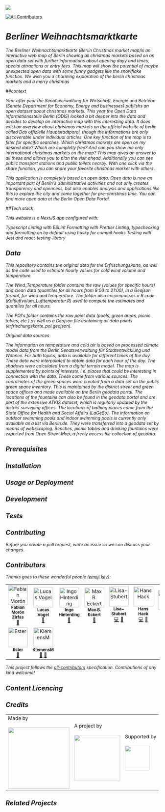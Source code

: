 ![](https://img.shields.io/badge/Built%20with%20%E2%9D%A4%EF%B8%8F-at%20Technologiestiftung%20Berlin-blue)

<!-- ALL-CONTRIBUTORS-BADGE:START - Do not remove or modify this section -->
[![All Contributors](https://img.shields.io/badge/all_contributors-9-orange.svg?style=flat-square)](#contributors-)
<!-- ALL-CONTRIBUTORS-BADGE:END -->

# <I>Berliner Weihnachtsmarktkarte<I>

The <I>Berliner Weihnachtsmarktkarte<I> (Berlin Christmas market map)is an interactive web map of Berlin showing all christmas markets based on an open data set with further informations about opening dayy and times, special attractions or entry fees. This map will show the potential of maybe unexpected open data with some funny gadgets like the snowflake function. We wish you a charming exploration of the berlin christmas markets and a merry christmas

<!--

How to:

- You dont need to use every section. Only the ones that apply to your project.
- Adjust the files on .github/ISSUE_TEMPLATE/* how you need them
- Adjust the file on .github/CODEOWNERS to match your team
- If you use staging and main branches use this template for .github/renovate.json


```json
{
   "$schema": "https://docs.renovatebot.com/renovate-schema.json",
  "extends": [
    "@inpyjamas"
  ],
    "baseBranches": [
    "staging"
  ]
}
```

Bonus:

Use all-contributors

npx all-contributors-cli check
npx all-contributors-cli add ff6347 doc

You can use it on GitHub just by commeting on PRs and issues:

```
@all-contributors please add @ff6347 for infrastructure, tests and code
```
Read more here https://allcontributors.org/


Get fancy shields at https://shields.io
 -->

##context
   
Year after year the Senatsverwaltung für Wirtschaft, Energie und Betriebe (Senate Department for Economy, Energy and businesses) publishs an open dataset about christmas markets. This year the Open Data Informationsstelle Berlin (ODIS) looked a bit deeper into the data and decides to develop an interactive map with this interesting data. It does exist an overview about christmas markets on the official website of berlin called Das offizielle Hauptstadtporal, though the informations are only discoverable under individual articles. One key function of the map is to filter for specific searches. Which christmas markets are open on my desired date? Which are completly free? And can you show me only international christmas markets on the map? This map gives an answer to all these and allows you to plan the visit ahead. Additionally you can see public transport stations and public toilets nearby. With one click via the share function, you can share your favorite christmas market with others.

This application is completely based on open data. Open data is now an important part of Berlin's administrative activities and not only creates transparency and openness, but also enables analysis and applications like this to explore the city and come together for pre-christmas time. 
You can find more open data at the Berlin Open Data Portal.

##Tech stack
   
This website is a NextJS app configured with:

Typescript
Linting with ESLint
Formatting with Prettier
Linting, typechecking and formatting on by default using husky for commit hooks
Testing with Jest and react-testing-library
   
## Data
This repository contains the original data for the Erfrischungskarte, as well as the code used to estimate hourly values for cold wind volume and temperature.

The Wind_Temperature folder contains the raw (values for specific hours) and clean data (quantiles for all hours from 9:00 to 21:00), in a Geojson format, for wind and temperature. The folder also encompasses a R code (Kaltluftvolum_Lufttemperatur.R) used to compute the estimates and quantiles for all hours.

The POI's folder contains the raw point data (pools, green areas, picnic tables, etc.) as well as a Geojson file containing all data points (erfrischungskarte_poi.geojson).

Original data sources

The information on temperature and cold air is based on processed climate model data from the Berlin Senatsverwaltung für Stadtentwicklung und Wohnen. For both topics, data is available for different times of the day. These data were interpolated to obtain data for each hour of the day. The shadows were calculated from a digital terrain model. The map is supplemented by points of interests, i.e. places that could be interesting in connection with the data. These come from various sources: The coordinates of the green spaces were created from a data set on the public green space inventory. This is maintained by the district street and green space offices and made available on the Berlin geodata portal. The locations of the fountains can also be found in the geodata portal and are part of the extensive ATKIS dataset, which is regularly updated by the district surveying offices. The locations of bathing places come from the State Office for Health and Social Affairs (LaGeSo). The information on outdoor swimming pools and indoor swimming pools is currently only available as a list via Berlin.de. They were transferred into a geodata set by means of webscraping. Benches, picnic tables and drinking fountains were exported from Open Street Map, a freely accessible collection of geodata.
   
## Prerequisites

## Installation

## Usage or Deployment

## Development

## Tests

## Contributing

Before you create a pull request, write an issue so we can discuss your changes.

## Contributors

Thanks goes to these wonderful people ([emoji key](https://allcontributors.org/docs/en/emoji-key)):

<!-- ALL-CONTRIBUTORS-LIST:START - Do not remove or modify this section -->
<!-- prettier-ignore-start -->
<!-- markdownlint-disable -->
<table>
  <tbody>
    <tr>
      <td align="center"><a href="https://fabianmoronzirfas.me/"><img src="https://avatars.githubusercontent.com/u/315106?v=4?s=64" width="64px;" alt="Fabian Morón Zirfas"/><br /><sub><b>Fabian Morón Zirfas</b></sub></a><br /><a href="https://github.com/technologiestiftung/weihnachtsmarktkarte/commits?author=ff6347" title="Documentation">📖</a></td>
      <td align="center"><a href="http://vogelino.com"><img src="https://avatars.githubusercontent.com/u/2759340?v=4?s=64" width="64px;" alt="Lucas Vogel"/><br /><sub><b>Lucas Vogel</b></sub></a><br /><a href="https://github.com/technologiestiftung/weihnachtsmarktkarte/commits?author=vogelino" title="Documentation">📖</a></td>
      <td align="center"><a href="http://www.awsm.de"><img src="https://avatars.githubusercontent.com/u/434355?v=4?s=64" width="64px;" alt="Ingo Hinterding"/><br /><sub><b>Ingo Hinterding</b></sub></a><br /><a href="https://github.com/technologiestiftung/weihnachtsmarktkarte/commits?author=Esshahn" title="Documentation">📖</a></td>
      <td align="center"><a href="https://github.com/m-b-e"><img src="https://avatars.githubusercontent.com/u/36029603?v=4?s=64" width="64px;" alt="Max B. Eckert"/><br /><sub><b>Max B. Eckert</b></sub></a><br /><a href="#data-m-b-e" title="Data">🔣</a></td>
      <td align="center"><a href="https://github.com/Lisa-Stubert"><img src="https://avatars.githubusercontent.com/u/61182572?v=4?s=64" width="64px;" alt="Lisa-Stubert"/><br /><sub><b>Lisa-Stubert</b></sub></a><br /><a href="https://github.com/technologiestiftung/weihnachtsmarktkarte/commits?author=Lisa-Stubert" title="Code">💻</a> <a href="https://github.com/technologiestiftung/weihnachtsmarktkarte/commits?author=Lisa-Stubert" title="Documentation">📖</a></td>
      <td align="center"><a href="https://hanshack.com/"><img src="https://avatars.githubusercontent.com/u/8025164?v=4?s=64" width="64px;" alt="Hans Hack"/><br /><sub><b>Hans Hack</b></sub></a><br /><a href="https://github.com/technologiestiftung/weihnachtsmarktkarte/commits?author=hanshack" title="Code">💻</a> <a href="https://github.com/technologiestiftung/weihnachtsmarktkarte/commits?author=hanshack" title="Documentation">📖</a></td>
      <td align="center"><a href="https://fhp.incom.org/profile/9200/projects"><img src="https://avatars.githubusercontent.com/u/46717848?v=4?s=64" width="64px;" alt="anna"/><br /><sub><b>anna</b></sub></a><br /><a href="#design-annameide" title="Design">🎨</a> <a href="#ideas-annameide" title="Ideas, Planning, & Feedback">🤔</a></td>
    </tr>
    <tr>
      <td align="center"><a href="https://github.com/ester-t-s"><img src="https://avatars.githubusercontent.com/u/91192024?v=4?s=64" width="64px;" alt="Ester"/><br /><sub><b>Ester</b></sub></a><br /><a href="#data-ester-t-s" title="Data">🔣</a></td>
      <td align="center"><a href="https://github.com/KlemensM"><img src="https://avatars.githubusercontent.com/u/98896505?v=4?s=64" width="64px;" alt="KlemensM"/><br /><sub><b>KlemensM</b></sub></a><br /><a href="#ideas-KlemensM" title="Ideas, Planning, & Feedback">🤔</a> <a href="#data-KlemensM" title="Data">🔣</a></td>
    </tr>
  </tbody>
</table>

<!-- markdownlint-restore -->
<!-- prettier-ignore-end -->

<!-- ALL-CONTRIBUTORS-LIST:END -->

This project follows the [all-contributors](https://github.com/all-contributors/all-contributors) specification. Contributions of any kind welcome!

## Content Licencing

## Credits

<table>
  <tr>
    <td>
      Made by <a href="https://citylab-berlin.org/de/start/">
        <br />
        <br />
        <img width="200" src="https://citylab-berlin.org/wp-content/uploads/2021/05/citylab-logo.svg" />
      </a>
    </td>
    <td>
      A project by <a href="https://www.technologiestiftung-berlin.de/">
        <br />
        <br />
        <img width="150" src="https://citylab-berlin.org/wp-content/uploads/2021/05/tsb.svg" />
      </a>
    </td>
    <td>
      Supported by <a href="https://www.berlin.de/rbmskzl/">
        <br />
        <br />
        <img width="80" src="https://citylab-berlin.org/wp-content/uploads/2021/12/B_RBmin_Skzl_Logo_DE_V_PT_RGB-300x200.png" />
      </a>
    </td>
  </tr>
</table>

## Related Projects
